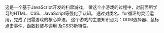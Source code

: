 这是一个基于JavaScript开发的扫雷游戏，
做这个小游戏的过程中，对前面所学习的HTML、CSS、JavaScript等强化了认知。
通过对类名、for循环的灵活运用，完成了扫雷游戏的核心算法。
这个游戏的主要知识点为：DOM选择器、鼠标点击事件、函数封装与调用 及CSS3新特性。



